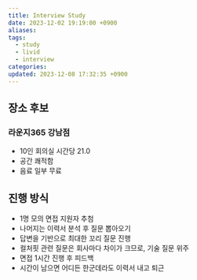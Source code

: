 ```yaml
---
title: Interview Study
date: 2023-12-02 19:19:00 +0900
aliases: 
tags:
  - study
  - livid
  - interview
categories: 
updated: 2023-12-08 17:32:35 +0900
---
```


## 장소 후보

### 라운지365 강남점

- 10인 회의실 시간당 21.0
- 공간 쾌적함
- 음료 일부 무료

## 진행 방식

- 1명 모의 면접 지원자 추첨
- 나머지는 이력서 분석 후 질문 뽑아오기
- 답변을 기반으로 최대한 꼬리 질문 진행
- 컬처핏 관련 질문은 회사마다 차이가 크므로, 기술 질문 위주
- 면접 1시간 진행 후 피드백
- 시간이 남으면 어디든 한군데라도 이력서 내고 퇴근
